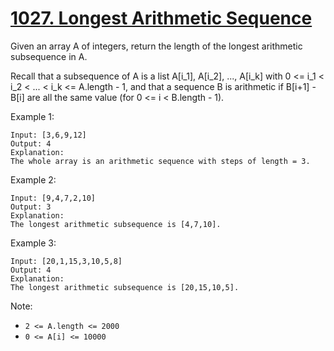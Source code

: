 # [1027. Longest Arithmetic Sequence](https://leetcode.com/problems/longest-arithmetic-sequence/)

Given an array A of integers, return the length of the longest arithmetic subsequence in A.

Recall that a subsequence of A is a list A[i_1], A[i_2], ..., A[i_k] with 0 <= i_1 < i_2 < ... < i_k <= A.length - 1, and that a sequence B is arithmetic if B[i+1] - B[i] are all the same value (for 0 <= i < B.length - 1).

Example 1:

```text
Input: [3,6,9,12]
Output: 4
Explanation:
The whole array is an arithmetic sequence with steps of length = 3.
```

Example 2:

```text
Input: [9,4,7,2,10]
Output: 3
Explanation:
The longest arithmetic subsequence is [4,7,10].
```

Example 3:

```text
Input: [20,1,15,3,10,5,8]
Output: 4
Explanation:
The longest arithmetic subsequence is [20,15,10,5].
```

Note:

- `2 <= A.length <= 2000`
- `0 <= A[i] <= 10000`
